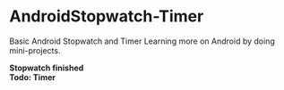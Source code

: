 # AndroidStopwatch-Timer
Basic Android Stopwatch and Timer
  Learning more on Android by doing mini-projects. <br />
  
**Stopwatch finished**<br />
**Todo: Timer**
